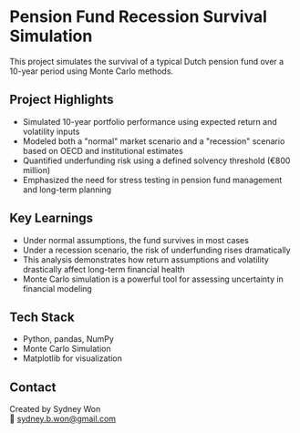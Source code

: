 # Pension Fund Recession Survival Simulation
This project simulates the survival of a typical Dutch pension fund over a 10-year period using Monte Carlo methods.


## Project Highlights

- Simulated 10-year portfolio performance using expected return and volatility inputs
- Modeled both a "normal" market scenario and a "recession" scenario based on OECD and institutional estimates
- Quantified underfunding risk using a defined solvency threshold (€800 million)
- Emphasized the need for stress testing in pension fund management and long-term planning


## Key Learnings

- Under normal assumptions, the fund survives in most cases  
- Under a recession scenario, the risk of underfunding rises dramatically  
- This analysis demonstrates how return assumptions and volatility drastically affect long-term financial health  
- Monte Carlo simulation is a powerful tool for assessing uncertainty in financial modeling


## Tech Stack

- Python, pandas, NumPy
- Monte Carlo Simulation  
- Matplotlib for visualization


## Contact

Created by Sydney Won  
📧 sydney.b.won@gmail.com
